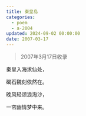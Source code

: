```yaml
---
title: 秦皇岛
categories:
  - poem
  - a-2004
updated: 2024-09-02 00:00:00
date: 2007-03-17
---
```


> 2007年3月17日收录

秦皇入海求仙处，

碣石魏刻依然在。

晚风轻颂浪淘沙，

一帘幽情梦中来。